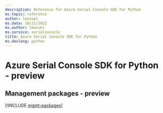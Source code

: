 ```yaml
---
description: Reference for Azure Serial Console SDK for Python
ms.topic: reference
author: lmazuel
ms.data: 10/21/2022
ms.author: lmazuel
ms.service: serialconsole
title: Azure Serial Console SDK for Python
ms.devlang: python
---
```

# Azure Serial Console SDK for Python - preview

## Management packages - preview
[!INCLUDE [mgmt-packages](serial-console-mgmt-index.md)]
